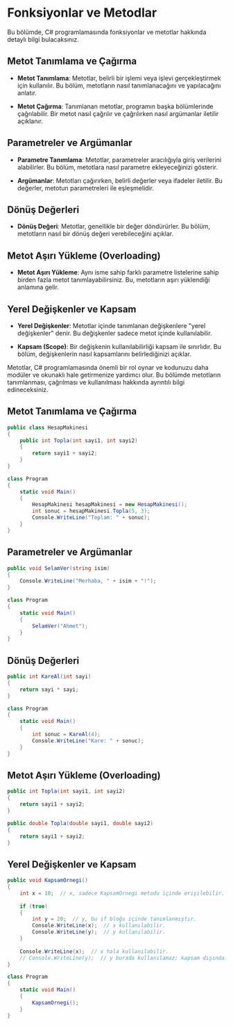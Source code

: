 # Fonksiyonlar ve Metodlar

Bu bölümde, C# programlamasında fonksiyonlar ve metotlar hakkında detaylı bilgi bulacaksınız.

## Metot Tanımlama ve Çağırma

- **Metot Tanımlama**: Metotlar, belirli bir işlemi veya işlevi gerçekleştirmek için kullanılır. Bu bölüm, metotların nasıl tanımlanacağını ve yapılacağını anlatır.

- **Metot Çağırma**: Tanımlanan metotlar, programın başka bölümlerinde çağrılabilir. Bir metot nasıl çağrılır ve çağrılırken nasıl argümanlar iletilir açıklanır.

## Parametreler ve Argümanlar

- **Parametre Tanımlama**: Metotlar, parametreler aracılığıyla giriş verilerini alabilirler. Bu bölüm, metotlara nasıl parametre ekleyeceğinizi gösterir.

- **Argümanlar**: Metotları çağırırken, belirli değerler veya ifadeler iletilir. Bu değerler, metotun parametreleri ile eşleşmelidir.

## Dönüş Değerleri

- **Dönüş Değeri**: Metotlar, genellikle bir değer döndürürler. Bu bölüm, metotların nasıl bir dönüş değeri verebileceğini açıklar.

## Metot Aşırı Yükleme (Overloading)

- **Metot Aşırı Yükleme**: Aynı isme sahip farklı parametre listelerine sahip birden fazla metot tanımlayabilirsiniz. Bu, metotların aşırı yüklendiği anlamına gelir.

## Yerel Değişkenler ve Kapsam

- **Yerel Değişkenler**: Metotlar içinde tanımlanan değişkenlere "yerel değişkenler" denir. Bu değişkenler sadece metot içinde kullanılabilir.

- **Kapsam (Scope)**: Bir değişkenin kullanılabilirliği kapsam ile sınırlıdır. Bu bölüm, değişkenlerin nasıl kapsamlarını belirlediğinizi açıklar.

Metotlar, C# programlamasında önemli bir rol oynar ve kodunuzu daha modüler ve okunaklı hale getirmenize yardımcı olur. Bu bölümde metotların tanımlanması, çağrılması ve kullanılması hakkında ayrıntılı bilgi edineceksiniz.


##  Metot Tanımlama ve Çağırma

```csharp
public class HesapMakinesi
{
    public int Topla(int sayi1, int sayi2)
    {
        return sayi1 + sayi2;
    }
}

class Program
{
    static void Main()
    {
        HesapMakinesi hesapMakinesi = new HesapMakinesi();
        int sonuc = hesapMakinesi.Topla(5, 3);
        Console.WriteLine("Toplam: " + sonuc);
    }
}
```

## Parametreler ve Argümanlar

```csharp
public void SelamVer(string isim)
{
    Console.WriteLine("Merhaba, " + isim + "!");
}

class Program
{
    static void Main()
    {
        SelamVer("Ahmet");
    }
}

```
## Dönüş Değerleri

```csharp
public int KareAl(int sayi)
{
    return sayi * sayi;
}

class Program
{
    static void Main()
    {
        int sonuc = KareAl(4);
        Console.WriteLine("Kare: " + sonuc);
    }
}
```
## Metot Aşırı Yükleme (Overloading)

```csharp
public int Topla(int sayi1, int sayi2)
{
    return sayi1 + sayi2;
}

public double Topla(double sayi1, double sayi2)
{
    return sayi1 + sayi2;
}
```
## Yerel Değişkenler ve Kapsam

```csharp
public void KapsamOrnegi()
{
    int x = 10;  // x, sadece KapsamOrnegi metodu içinde erişilebilir.
    
    if (true)
    {
        int y = 20;  // y, bu if bloğu içinde tanımlanmıştır.
        Console.WriteLine(x);  // x kullanılabilir.
        Console.WriteLine(y);  // y kullanılabilir.
    }
    
    Console.WriteLine(x);  // x hala kullanılabilir.
    // Console.WriteLine(y);  // y burada kullanılamaz; kapsam dışında.
}

class Program
{
    static void Main()
    {
        KapsamOrnegi();
    }
}

```